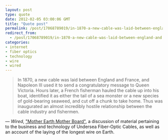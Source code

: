 ```yaml
---
layout: post
type: quote
date: 2012-02-05 03:00:06 GMT
title: "Quote post"
permalink: /post/17068789019/in-1870-a-new-cable-was-laid-between-england-and
redirect_from: 
  - /post/17068789019/in-1870-a-new-cable-was-laid-between-england-and
categories:
- internet
- fiber optics
- technology
- wire
- wired
---
```

<blockquote>In 1870, a new cable was laid between England and France, and Napoleon III used it to send a congratulatory message to Queen Victoria. Hours later, a French fisherman hauled the cable up into his boat, identified it as either the tail of a sea monster or a new species of gold-bearing seaweed, and cut off a chunk to take home. Thus was inaugurated an almost incredibly hostile relationship between the cable industry and fishermen.</blockquote>

 — <i>Wired</i>, <a href="http://www.wired.com/wired/archive/4.12/ffglass_pr.html"> "Mother Earth Mother Board"</a>, a discussion of material pertaining to the business and technology of Undersea Fiber-Optic Cables, as well as an account of the laying of the longest wire on Earth.</p>